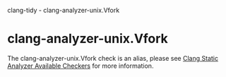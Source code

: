 clang-tidy - clang-analyzer-unix.Vfork

</div>

<div class="meta"
http-equiv=refresh="5;URL=https://clang.llvm.org/docs/analyzer/checkers.html#unix-vfork">

</div>

# clang-analyzer-unix.Vfork

The clang-analyzer-unix.Vfork check is an alias, please see [Clang
Static Analyzer Available
Checkers](https://clang.llvm.org/docs/analyzer/checkers.html#unix-vfork)
for more information.
